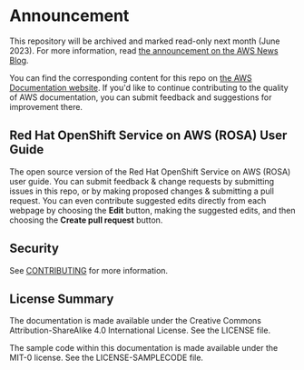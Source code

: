 # Announcement

This repository will be archived and marked read-only next month (June 2023). For more information, read [the announcement on the AWS News Blog](https://aws.amazon.com/blogs/aws/retiring-the-aws-documentation-on-github/).

You can find the corresponding content for this repo on [the AWS Documentation website](https://docs.aws.amazon.com/ROSA/latest/userguide). If you'd like to continue contributing to the quality of AWS documentation, you can submit feedback and suggestions for improvement there.

## Red Hat OpenShift Service on AWS (ROSA) User Guide

The open source version of the Red Hat OpenShift Service on AWS (ROSA) user guide. You can submit feedback & change requests by submitting issues in this repo, or by making proposed changes & submitting a pull request. You can even contribute suggested edits directly from each webpage by choosing the **Edit** button, making the suggested edits, and then choosing the **Create pull request** button.

## Security

See [CONTRIBUTING](CONTRIBUTING.md#security-issue-notifications) for more information.

## License Summary

The documentation is made available under the Creative Commons Attribution-ShareAlike 4.0 International License. See the LICENSE file.

The sample code within this documentation is made available under the MIT-0 license. See the LICENSE-SAMPLECODE file.
